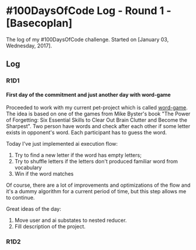 # #100DaysOfCode Log - Round 1 - [Basecoplan]

The log of my #100DaysOfCode challenge. Started on [January 03, Wednesday, 2017].

## Log

### R1D1
#### First day of the commitment and just another day with word-game

Proceeded to work with my current pet-project which is called [word-game](https://github.com/aliakseihuk/word-game/).
The idea is based on one of the games from Mike Byster's book "The Power of Forgetting: Six Essential Skills to Clear Out Brain Clutter and Become the Sharpest". Two person have words and check after each other if some letter exists in opponent's word. Each participant has to guess the word.

Today I've just implemented ai execution flow:

1. Try to find a new letter if the word has empty letters;
2. Try to shuffle letters if the letters don't produced familiar word from vocabulary
3. Win if the word matches

Of course, there are a lot of improvements and optimizations of the flow and it's a dummy algorithm for a current period of time, but this step allows me to continue.

Great ideas of the day:
 1. Move user and ai substates to nested reducer.
 2. Fill description of the project.

### R1D2
